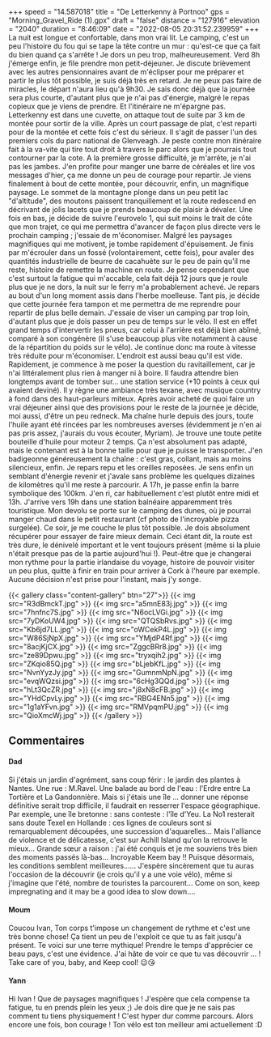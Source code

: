 +++
speed = "14.587018"
title = "De Letterkenny à Portnoo"
gps = "Morning_Gravel_Ride (1).gpx"
draft = "false"
distance = "127916"
elevation = "2040"
duration = "8:46:09"
date = "2022-08-05 20:31:52.239959"
+++
La nuit est longue et confortable, dans mon vrai lit. Le camping, c'est un peu l'histoire du fou qui se tape la tête contre un mur : qu'est-ce que ça fait du bien quand ça s'arrête ! Je dors un peu trop, malheureusement. Verd 8h j'émerge enfin, je file prendre mon petit-déjeuner. Je discute brièvement avec les autres pensionnaires avant de m'éclipser pour me préparer et partir le plus tôt possible, je suis déjà très en retard. Je ne peux pas faire de miracles, le départ n'aura lieu qu'à 9h30. Je sais donc déjà que la journée sera plus courte, d'autant plus que je n'ai pas d'énergie, malgré le repas copieux que je viens de prendre. Et l'itinéraire ne m'épargne pas. Letterkenny est dans une cuvette, on attaque tout de suite par 3 km de montée pour sortir de la ville. Après un court passage de plat, c'est reparti pour de la montée et cette fois c'est du sérieux. Il s'agit de passer l'un des premiers cols du parc national de Glenveagh. Je peste contre mon itinéraire fait à la va-vite qui tire tout droit à travers le parc alors que je pourrais tout contourner par la cote. A la première grosse difficulté, je m'arrête, je n'ai pas les jambes. J'en profite pour manger une barre de céréales et lire vos messages d'hier, ça me donne un peu de courage pour repartir. Je viens finalement à bout de cette montée, pour découvrir, enfin, un magnifique paysage. Le sommet de la montagne plonge dans un peu petit lac "d'altitude", des moutons paissent tranquillement et la route redescend en décrivant de jolis lacets que je prends beaucoup de plaisir à dévaler. Une fois en bas, je décide de suivre l'eurovelo 1, qui suit moins le trait de côte que mon trajet, ce qui me permettra d'avancer de façon plus directe vers le prochain camping ; j'essaie de m'économiser. Malgré les paysages magnifiques qui me motivent, je tombe rapidement d'épuisement. Je finis par m'écrouler dans un fossé (volontairement, cette fois), pour avaler des quantités industrielle de beurre de cacahuète sur le peu de pain qu'il me reste, histoire de remettre la machine en route. Je pense cependant que c'est surtout la fatigue qui m'accable, cela fait déjà 12 jours que je roule plus que je ne dors, la nuit sur le ferry m'a probablement achevé. Je repars au bout d'un long moment assis dans l'herbe moelleuse. Tant pis, je décide que cette journée fera tampon et me permettra de me reprendre pour repartir de plus belle demain. J'essaie de viser un camping par trop loin, d'autant plus que je dois passer un peu de temps sur le vélo. Il est en effet grand temps d'intervertir les pneus, car celui à l'arrière est déjà bien abîmé, comparé à son congénère (il s'use beaucoup plus vite notamment à cause de la répartition du poids sur le vélo). Je continue donc ma route à vitesse très réduite pour m'économiser. L'endroit est aussi beau qu'il est vide. Rapidement, je commence à me poser la question du ravitaillement, car je n'ai littéralement plus rien à manger ni à boire. Il faudra attendre bien longtemps avant de tomber sur... une station service (+10 points à ceux qui avaient deviné). Il y règne une ambiance très texane, avec musique country à fond dans des haut-parleurs miteux. Après avoir acheté de quoi faire un vrai déjeuner ainsi que des provisions pour le reste de la journée je décide, moi aussi, d'être un peu redneck. Ma chaîne hurle depuis des jours, toute l'huile ayant été rincées par les nombreuses averses (évidemment je n'en ai pas pris assez, j'aurais du vous écouter, Myriam). Je trouve une toute petite bouteille d'huile pour moteur 2 temps. Ça n'est absolument pas adapté, mais le contenant est à la bonne taille pour que je puisse le transporter. J'en badigeonne généreusement la chaîne : c'est gras, collant, mais au moins silencieux, enfin. Je repars repu et les oreilles reposées. Je sens enfin un semblant d'énergie revenir et j'avale sans problème les quelques dizaines de kilomètres qu'il me reste à parcourir. A 17h, je passe enfin la barre symbolique des 100km. J'en ri, car habituellement c'est plutôt entre midi et 13h. J'arrive vers 19h dans une station balnéaire apparemment très touristique. Mon devolu se porte sur le camping des dunes, où je pourrai manger chaud dans le petit restaurant (cf photo de l'incroyable pizza surgelée). Ce soir, je me couche le plus tôt possible. Je dois absolument récupérer pour essayer de faire mieux demain. Ceci étant dit, la route est très dure, le dénivelé important et le vent toujours présent (même si la pluie n'était presque pas de la partie aujourd'hui !). Peut-être que je changerai mon rythme pour la partie irlandaise du voyage, histoire de pouvoir visiter un peu plus, quitte à finir en train pour arriver à Cork à l'heure par exemple. Aucune décision n'est prise pour l'instant, mais j'y songe.

{{< gallery class="content-gallery" btn="27">}}
{{< img src="R3dBmckT.jpg" >}}
{{< img src="a5mnE83j.jpg" >}}
{{< img src="7hnfnc7S.jpg" >}}
{{< img src="N6ocLVGi.jpg" >}}
{{< img src="7yDKoUW4.jpg" >}}
{{< img src="QTQSbRvs.jpg" >}}
{{< img src="Kb6jd7LL.jpg" >}}
{{< img src="oWCekP4L.jpg" >}}
{{< img src="W86SjNpX.jpg" >}}
{{< img src="YMjdP4Rf.jpg" >}}
{{< img src="8acjKjCX.jpg" >}}
{{< img src="ZggcBRr8.jpg" >}}
{{< img src="ze89Dpwu.jpg" >}}
{{< img src="tryxqih2.jpg" >}}
{{< img src="ZKqio85Q.jpg" >}}
{{< img src="bLjebKfL.jpg" >}}
{{< img src="NvnYyzJy.jpg" >}}
{{< img src="GumnmNpN.jpg" >}}
{{< img src="evqWQzsi.jpg" >}}
{{< img src="6cHg3QQd.jpg" >}}
{{< img src="hLt3QcZR.jpg" >}}
{{< img src="j8xN8cFB.jpg" >}}
{{< img src="YHdCpvLy.jpg" >}}
{{< img src="RBG4ENn5.jpg" >}}
{{< img src="1g1aYFvn.jpg" >}}
{{< img src="RMVpqmPU.jpg" >}}
{{< img src="QioXmcWj.jpg" >}}
{{< /gallery >}}

## Commentaires
#### Dad
Si j'étais un jardin d'agrément, sans coup férir : le jardin des plantes à Nantes. Une rue : M.Ravel. Une balade au bord de l'eau : l'Erdre entre La Tortière et La Gandonnière. Mais si j'étais une île ... donner une réponse définitive serait trop difficile, il faudrait en resserrer l'espace géographique.
Par exemple, une île bretonne : sans conteste : l'île d'Yeu.
La No1 resterait sans doute Texel en Hollande : ces lignes de couleurs sont si remarquablement découpées, une succession d'aquarelles...
Mais l'alliance de violence et de délicatesse, c'est sur Achill Island qu'on la retrouve le mieux... Grande sœur a raison : j'ai été conquis et je me souviens très bien des moments passés là-bas...
Incroyable Keem bay !!
Puisque désormais, les conditions semblent meilleures......
J'espère sincèrement que tu auras l'occasion de la découvrir (je crois qu'il y a une voie vélo), même si j'imagine que l'été, nombre de touristes la parcourent...
Come on son, keep impregnating and it may be a good idea to slow down....
#### Moum
Coucou Ivan,
Ton corps t'impose un changement de rythme et c'est une très bonne chose! Ça tient un peu de l'exploit ce que tu as fait jusqu'à présent. Te voici sur une terre mythique! Prendre le temps d'apprécier ce beau pays, c'est une évidence. J'ai hâte de voir ce que tu vas découvrir ... ! 
Take care of you, baby, and Keep cool!
😉😘
#### Yann
Hi Ivan ! Que de paysages magnifiques ! 
J'espère que cela compense ta fatigue, tu en prends plein les yeux  ;) 
Je dois dire que je ne sais pas comment tu tiens physiquement ! C'est hyper dur comme parcours. 
Alors encore une fois, bon courage ! Ton vélo est ton meilleur ami actuellement :D
